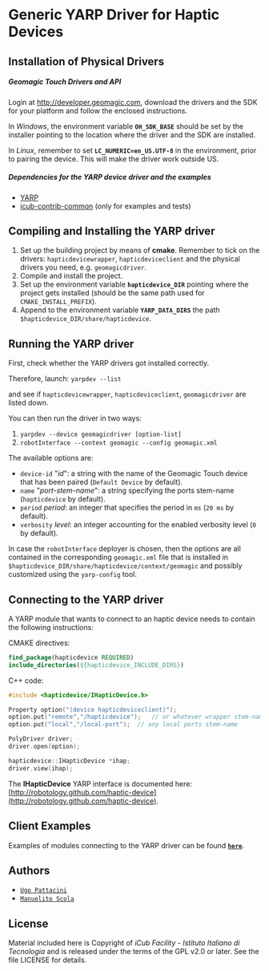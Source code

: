 Generic YARP Driver for Haptic Devices
======================================

## Installation of Physical Drivers

##### Geomagic Touch Drivers and API
Login at http://developer.geomagic.com, download the drivers and the SDK
for your platform and follow the enclosed instructions.

In _Windows_, the environment variable **`OH_SDK_BASE`** should be set by the installer
pointing to the location where the driver and the SDK are installed.

In _Linux_, remember to set **`LC_NUMERIC=en_US.UTF-8`** in the environment,
prior to pairing the device. This will make the driver work outside US.

##### Dependencies for the YARP device driver and the examples
- [YARP](https://github.com/robotology/yarp)
- [icub-contrib-common](https://github.com/robotology/icub-contrib-common) (only for examples and tests)

## Compiling and Installing the YARP driver
1. Set up the building project by means of **cmake**. Remember to tick on the drivers:
`hapticdevicewrapper`, `hapticdeviceclient` and the physical drivers you need, e.g. `geomagicdriver`.
2. Compile and install the project.
3. Set up the environment variable **`hapticdevice_DIR`** pointing where the project gets installed
(should be the same path used for `CMAKE_INSTALL_PREFIX`).
4. Append to the environment variable **`YARP_DATA_DIRS`** the path `$hapticdevice_DIR/share/hapticdevice`.

## Running the YARP driver
First, check whether the YARP drivers got installed correctly.

Therefore, launch: `yarpdev --list`

and see if `hapticdevicewrapper`, `hapticdeviceclient`, `geomagicdriver` are listed down.

You can then run the driver in two ways:

1. `yarpdev --device geomagicdriver [option-list]`
2. `robotInterface --context geomagic --config geomagic.xml`

The available options are:
- `device-id` "_id_": a string with the name of the Geomagic Touch device that has been paired (`Default Device` by default).
- `name` "_port-stem-name_": a string specifying the ports stem-name (`hapticdevice` by default).
- `period` _period_: an integer that specifies the period in `ms` (`20 ms` by default).
- `verbosity` _level_: an integer accounting for the enabled verbosity level (`0` by default).

In case the `robotInterface` deployer is chosen, then the options are all contained in the corresponding
`geomagic.xml` file that is installed in `$hapticdevice_DIR/share/hapticdevice/context/geomagic` and possibly customized using the `yarp-config` tool.

## Connecting to the YARP driver
A YARP module that wants to connect to an haptic device needs to contain the following instructions:

CMAKE directives:
```cmake
find_package(hapticdevice REQUIRED)
include_directories(${hapticdevice_INCLUDE_DIRS})
```

C++ code:
```cpp
#include <hapticdevice/IHapticDevice.h>

Property option("(device hapticdeviceclient)");
option.put("remote","/hapticdevice");   // or whatever wrapper stem-name
option.put("local","/local-port");  // any local ports stem-name

PolyDriver driver;
driver.open(option);

hapticdevice::IHapticDevice *ihap;
driver.view(ihap);
```

The **IHapticDevice** YARP interface is documented here: [http://robotology.github.com/haptic-device](http://robotology.github.com/haptic-device).

## Client Examples
Examples of modules connecting to the YARP driver can be found
[**`here`**](https://github.com/robotology/haptic-device/tree/master/examples).

## Authors
- [`Ugo Pattacini`](https://github.com/pattacini)
- [`Manuelito Scola`](https://github.com/manuelitoscola)

## License

Material included here is Copyright of _iCub Facility - Istituto Italiano di
Tecnologia_ and is released under the terms of the GPL v2.0 or later.
See the file LICENSE for details.
